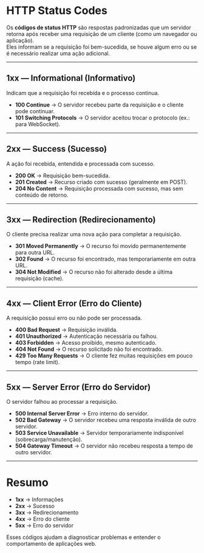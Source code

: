 # HTTP Status Codes

Os **códigos de status HTTP** são respostas padronizadas que um servidor retorna após receber uma requisição de um cliente (como um navegador ou aplicação).  
Eles informam se a requisição foi bem-sucedida, se houve algum erro ou se é necessário realizar uma ação adicional.

---

## 1xx — Informational (Informativo)
Indicam que a requisição foi recebida e o processo continua.

- **100 Continue** → O servidor recebeu parte da requisição e o cliente pode continuar.
- **101 Switching Protocols** → O servidor aceitou trocar o protocolo (ex.: para WebSocket).

---

## 2xx — Success (Sucesso)
A ação foi recebida, entendida e processada com sucesso.

- **200 OK** → Requisição bem-sucedida.
- **201 Created** → Recurso criado com sucesso (geralmente em POST).
- **204 No Content** → Requisição processada com sucesso, mas sem conteúdo de retorno.

---

## 3xx — Redirection (Redirecionamento)
O cliente precisa realizar uma nova ação para completar a requisição.

- **301 Moved Permanently** → O recurso foi movido permanentemente para outra URL.
- **302 Found** → O recurso foi encontrado, mas temporariamente em outra URL.
- **304 Not Modified** → O recurso não foi alterado desde a última requisição (cache).

---

## 4xx — Client Error (Erro do Cliente)
A requisição possui erro ou não pode ser processada.

- **400 Bad Request** → Requisição inválida.
- **401 Unauthorized** → Autenticação necessária ou falhou.
- **403 Forbidden** → Acesso proibido, mesmo autenticado.
- **404 Not Found** → O recurso solicitado não foi encontrado.
- **429 Too Many Requests** → O cliente fez muitas requisições em pouco tempo (rate limit).

---

## 5xx — Server Error (Erro do Servidor)
O servidor falhou ao processar a requisição.

- **500 Internal Server Error** → Erro interno do servidor.
- **502 Bad Gateway** → O servidor recebeu uma resposta inválida de outro servidor.
- **503 Service Unavailable** → Servidor temporariamente indisponível (sobrecarga/manutenção).
- **504 Gateway Timeout** → O servidor não recebeu resposta a tempo de outro servidor.

---

# Resumo

- **1xx** → Informações
- **2xx** → Sucesso
- **3xx** → Redirecionamento
- **4xx** → Erro do cliente
- **5xx** → Erro do servidor

Esses códigos ajudam a diagnosticar problemas e entender o comportamento de aplicações web.
